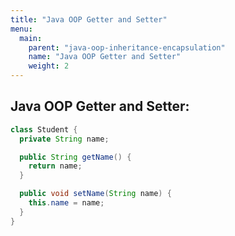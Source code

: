 ```yaml
---
title: "Java OOP Getter and Setter"
menu:
  main:
    parent: "java-oop-inheritance-encapsulation"
    name: "Java OOP Getter and Setter"
    weight: 2
---
```


## Java OOP Getter and Setter:

```java
class Student {
  private String name;

  public String getName() {
    return name;
  }

  public void setName(String name) {
    this.name = name;
  }
}
```